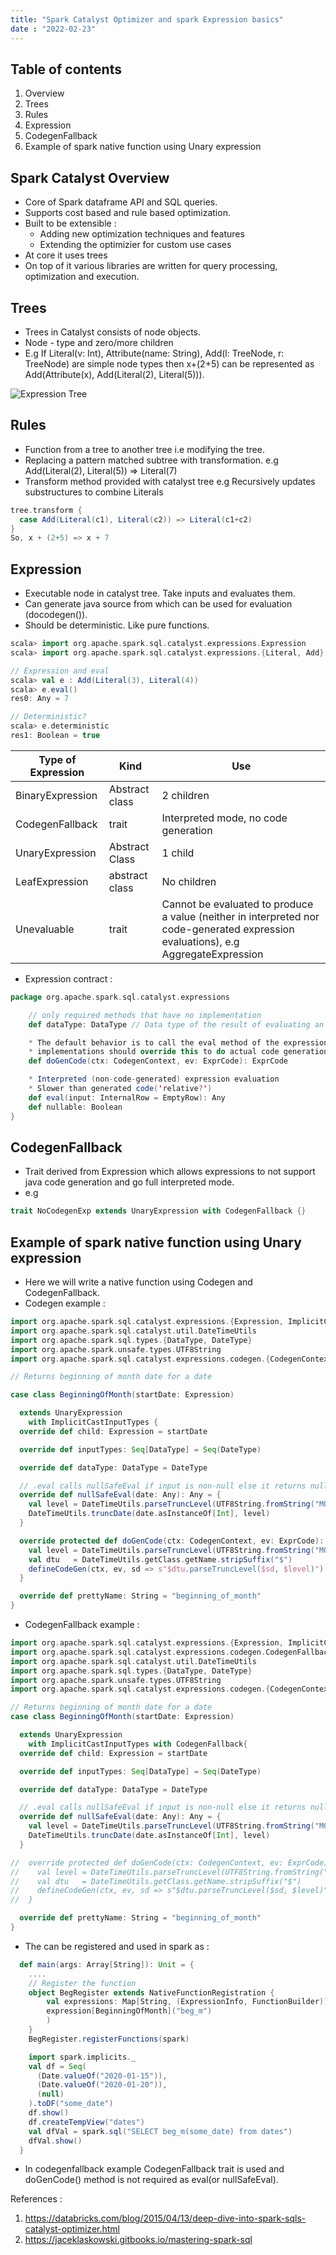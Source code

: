 ```yaml
---
title: "Spark Catalyst Optimizer and spark Expression basics" 
date : "2022-02-23"
---
```

## Table of contents
1. Overview
2. Trees
3. Rules
4. Expression
5. CodegenFallback
6. Example of spark native function using Unary expression


## Spark Catalyst Overview

* Core of Spark dataframe API and SQL queries.
* Supports cost based and rule based optimization.
* Built to be extensible : 
    * Adding new optimization techniques and features
    * Extending the optimizier for custom use cases
* At core it uses trees
* On top of it various libraries are written for query processing, optimization and execution.


## Trees

* Trees in Catalyst consists of node objects.
* Node - type and zero/more children
* E.g If Literal(v: Int), Attribute(name: String), Add(l: TreeNode, r: TreeNode) are simple node types then x+(2+5) can be represented as Add(Attribute(x), Add(Literal(2), Literal(5))).

![Expression Tree](/catalyst-tree.png)

## Rules

* Function from a tree to another tree i.e modifying the tree.
* Replacing a pattern matched subtree with transformation. e.g Add(Literal(2), Literal(5)) => Literal(7)
* Transform method provided with catalyst tree 
e.g Recursively updates substructures to combine Literals
``` Scala
tree.transform {
  case Add(Literal(c1), Literal(c2)) => Literal(c1+c2)
}
So, x + (2+5) => x + 7
```

## Expression
* Executable node in catalyst tree. Take inputs and evaluates them.
* Can generate java source from which can be used for evaluation (docodegen()).
* Should be deterministic. Like pure functions.
``` Scala
scala> import org.apache.spark.sql.catalyst.expressions.Expression
scala> import org.apache.spark.sql.catalyst.expressions.{Literal, Add}

// Expression and eval
scala> val e : Add(Literal(3), Literal(4))
scala> e.eval()
res0: Any = 7

// Deterministic?
scala> e.deterministic
res1: Boolean = true

```


| Type of Expression | Kind           | Use                                  |
|--------------------|----------------|--------------------------------------|
| BinaryExpression   | Abstract class | 2 children                           |
| CodegenFallback    | trait          | Interpreted mode, no code generation |
| UnaryExpression    | Abstract Class | 1 child                              |
| LeafExpression     | abstract class | No children                          |
| Unevaluable        | trait          | Cannot be evaluated to produce a value (neither in interpreted nor code-generated expression evaluations), e.g AggregateExpression|


* Expression contract :
``` Scala
package org.apache.spark.sql.catalyst.expressions

    // only required methods that have no implementation
    def dataType: DataType // Data type of the result of evaluating an expression

    * The default behavior is to call the eval method of the expression. Concrete expression
    * implementations should override this to do actual code generation.
    def doGenCode(ctx: CodegenContext, ev: ExprCode): ExprCode

    * Interpreted (non-code-generated) expression evaluation
    * Slower than generated code('relative?')
    def eval(input: InternalRow = EmptyRow): Any
    def nullable: Boolean
}
```

## CodegenFallback

* Trait derived from Expression which allows expressions to not support java code generation and go full interpreted mode.
* e.g 
``` Scala
trait NoCodegenExp extends UnaryExpression with CodegenFallback {}
```

## Example of spark native function using Unary expression
* Here we will write a native function using Codegen and CodegenFallback.
* Codegen example :
``` Scala
import org.apache.spark.sql.catalyst.expressions.{Expression, ImplicitCastInputTypes, UnaryExpression}
import org.apache.spark.sql.catalyst.util.DateTimeUtils
import org.apache.spark.sql.types.{DataType, DateType}
import org.apache.spark.unsafe.types.UTF8String
import org.apache.spark.sql.catalyst.expressions.codegen.{CodegenContext, ExprCode}

// Returns beginning of month date for a date

case class BeginningOfMonth(startDate: Expression)

  extends UnaryExpression
    with ImplicitCastInputTypes {
  override def child: Expression = startDate

  override def inputTypes: Seq[DataType] = Seq(DateType)

  override def dataType: DataType = DateType

  // .eval calls nullSafeEval if input is non-null else it returns null
  override def nullSafeEval(date: Any): Any = {
    val level = DateTimeUtils.parseTruncLevel(UTF8String.fromString("MONTH"))
    DateTimeUtils.truncDate(date.asInstanceOf[Int], level)
  }

  override protected def doGenCode(ctx: CodegenContext, ev: ExprCode): ExprCode = {
    val level = DateTimeUtils.parseTruncLevel(UTF8String.fromString("MONTH"))
    val dtu   = DateTimeUtils.getClass.getName.stripSuffix("$")
    defineCodeGen(ctx, ev, sd => s"$dtu.parseTruncLevel($sd, $level)")
  }

  override def prettyName: String = "beginning_of_month"
}
```
* CodegenFallback example :
``` Scala
import org.apache.spark.sql.catalyst.expressions.{Expression, ImplicitCastInputTypes, UnaryExpression}
import org.apache.spark.sql.catalyst.expressions.codegen.CodegenFallback
import org.apache.spark.sql.catalyst.util.DateTimeUtils
import org.apache.spark.sql.types.{DataType, DateType}
import org.apache.spark.unsafe.types.UTF8String
import org.apache.spark.sql.catalyst.expressions.codegen.{CodegenContext, ExprCode}

// Returns beginning of month date for a date
case class BeginningOfMonth(startDate: Expression)

  extends UnaryExpression
    with ImplicitCastInputTypes with CodegenFallback{
  override def child: Expression = startDate

  override def inputTypes: Seq[DataType] = Seq(DateType)

  override def dataType: DataType = DateType

  // .eval calls nullSafeEval if input is non-null else it returns null
  override def nullSafeEval(date: Any): Any = {
    val level = DateTimeUtils.parseTruncLevel(UTF8String.fromString("MONTH"))
    DateTimeUtils.truncDate(date.asInstanceOf[Int], level)
  }

//  override protected def doGenCode(ctx: CodegenContext, ev: ExprCode): ExprCode = {
//    val level = DateTimeUtils.parseTruncLevel(UTF8String.fromString("MONTH"))
//    val dtu   = DateTimeUtils.getClass.getName.stripSuffix("$")
//    defineCodeGen(ctx, ev, sd => s"$dtu.parseTruncLevel($sd, $level)")
//  }

  override def prettyName: String = "beginning_of_month"
}
```
* The can be registered and used in spark as :
``` Scala
  def main(args: Array[String]): Unit = {
    ....
    // Register the function
    object BegRegister extends NativeFunctionRegistration {
        val expressions: Map[String, (ExpressionInfo, FunctionBuilder)] = Map(
        expression[BeginningOfMonth]("beg_m")
        )
    }
    BegRegister.registerFunctions(spark)

    import spark.implicits._
    val df = Seq(
      (Date.valueOf("2020-01-15")),
      (Date.valueOf("2020-01-20")),
      (null)
    ).toDF("some_date")
    df.show()
    df.createTempView("dates")
    val dfVal = spark.sql("SELECT beg_m(some_date) from dates")
    dfVal.show()
  }
```
* In codegenfallback example CodegenFallback trait is used and doGenCode() method is not required as eval(or nullSafeEval).


References :
1. https://databricks.com/blog/2015/04/13/deep-dive-into-spark-sqls-catalyst-optimizer.html
2. https://jaceklaskowski.gitbooks.io/mastering-spark-sql
